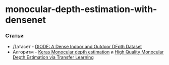 # monocular-depth-estimation-with-densenet

### Статьи
  - Датасет - [DIODE: A Dense Indoor and Outdoor DEpth Dataset](https://arxiv.org/pdf/1908.00463.pdf)
  - Алгоритм - [Keras Monocular depth estimation](https://keras.io/examples/vision/depth_estimation/) и [High Quality Monocular Depth Estimation via Transfer Learning](https://arxiv.org/pdf/1812.11941.pdf)
